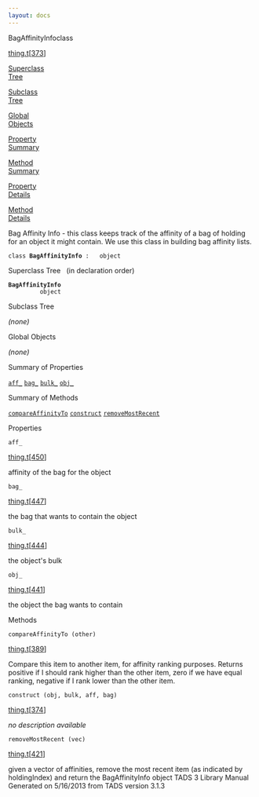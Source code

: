 ```yaml
---
layout: docs
---
```

<span class="title">BagAffinityInfo</span><span class="type">class</span>

[thing.t](../file/thing.t.html)\[[373](../source/thing.t.html#373)\]

[Superclass  
Tree](#_SuperClassTree_)

[Subclass  
Tree](#_SubClassTree_)

[Global  
Objects](#_ObjectSummary_)

[Property  
Summary](#_PropSummary_)

[Method  
Summary](#_MethodSummary_)

[Property  
Details](#_Properties_)

[Method  
Details](#_Methods_)



Bag Affinity Info - this class keeps track of the affinity of a bag of
holding for an object it might contain. We use this class in building
bag affinity lists.

`class `**`BagAffinityInfo`**` :   object`



<span id="_SuperClassTree_"></span>



<span class="hdln">Superclass Tree</span>   (in declaration order)



**`BagAffinityInfo`**  
`         object`  
<span id="_SubClassTree_"></span>



<span class="hdln">Subclass Tree</span>  



*(none)* <span id="_ObjectSummary_"></span>



<span class="hdln">Global Objects</span>  



*(none)* <span id="_PropSummary_"></span>



<span class="hdln">Summary of Properties</span>  



[`aff_`](#aff_) [`bag_`](#bag_) [`bulk_`](#bulk_) [`obj_`](#obj_)

<span id="_MethodSummary_"></span>



<span class="hdln">Summary of Methods</span>  



[`compareAffinityTo`](#compareAffinityTo) [`construct`](#construct) [`removeMostRecent`](#removeMostRecent)

<span id="_Properties_"></span>



<span class="hdln">Properties</span>  



<span id="aff_"></span>

`aff_`

[thing.t](../file/thing.t.html)\[[450](../source/thing.t.html#450)\]



affinity of the bag for the object



<span id="bag_"></span>

`bag_`

[thing.t](../file/thing.t.html)\[[447](../source/thing.t.html#447)\]



the bag that wants to contain the object



<span id="bulk_"></span>

`bulk_`

[thing.t](../file/thing.t.html)\[[444](../source/thing.t.html#444)\]



the object's bulk



<span id="obj_"></span>

`obj_`

[thing.t](../file/thing.t.html)\[[441](../source/thing.t.html#441)\]



the object the bag wants to contain



<span id="_Methods_"></span>



<span class="hdln">Methods</span>  



<span id="compareAffinityTo"></span>

`compareAffinityTo (other)`

[thing.t](../file/thing.t.html)\[[389](../source/thing.t.html#389)\]



Compare this item to another item, for affinity ranking purposes.
Returns positive if I should rank higher than the other item, zero if we
have equal ranking, negative if I rank lower than the other item.



<span id="construct"></span>

`construct (obj, bulk, aff, bag)`

[thing.t](../file/thing.t.html)\[[374](../source/thing.t.html#374)\]



*no description available*



<span id="removeMostRecent"></span>

`removeMostRecent (vec)`

[thing.t](../file/thing.t.html)\[[421](../source/thing.t.html#421)\]



given a vector of affinities, remove the most recent item (as indicated
by holdingIndex) and return the BagAffinityInfo object
TADS 3 Library Manual  
Generated on 5/16/2013 from TADS version 3.1.3


